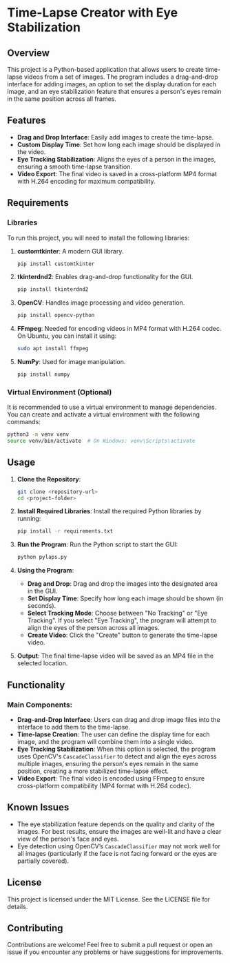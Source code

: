 
# Time-Lapse Creator with Eye Stabilization

## Overview
This project is a Python-based application that allows users to create time-lapse videos from a set of images. The program includes a drag-and-drop interface for adding images, an option to set the display duration for each image, and an eye stabilization feature that ensures a person's eyes remain in the same position across all frames.

## Features
- **Drag and Drop Interface**: Easily add images to create the time-lapse.
- **Custom Display Time**: Set how long each image should be displayed in the video.
- **Eye Tracking Stabilization**: Aligns the eyes of a person in the images, ensuring a smooth time-lapse transition.
- **Video Export**: The final video is saved in a cross-platform MP4 format with H.264 encoding for maximum compatibility.

## Requirements

### Libraries
To run this project, you will need to install the following libraries:
1. **customtkinter**: A modern GUI library.
   ```bash
   pip install customtkinter
   ```

2. **tkinterdnd2**: Enables drag-and-drop functionality for the GUI.
   ```bash
   pip install tkinterdnd2
   ```

3. **OpenCV**: Handles image processing and video generation.
   ```bash
   pip install opencv-python
   ```

4. **FFmpeg**: Needed for encoding videos in MP4 format with H.264 codec. On Ubuntu, you can install it using:
   ```bash
   sudo apt install ffmpeg
   ```

5. **NumPy**: Used for image manipulation.
   ```bash
   pip install numpy
   ```

### Virtual Environment (Optional)
It is recommended to use a virtual environment to manage dependencies. You can create and activate a virtual environment with the following commands:
```bash
python3 -m venv venv
source venv/bin/activate  # On Windows: venv\Scripts\activate
```

## Usage

1. **Clone the Repository**:
   ```bash
   git clone <repository-url>
   cd <project-folder>
   ```

2. **Install Required Libraries**: Install the required Python libraries by running:
   ```bash
   pip install -r requirements.txt
   ```

3. **Run the Program**: Run the Python script to start the GUI:
   ```bash
   python pylaps.py
   ```

4. **Using the Program**:
    - **Drag and Drop**: Drag and drop the images into the designated area in the GUI.
    - **Set Display Time**: Specify how long each image should be shown (in seconds).
    - **Select Tracking Mode**: Choose between "No Tracking" or "Eye Tracking". If you select "Eye Tracking", the program will attempt to align the eyes of the person across all images.
    - **Create Video**: Click the "Create" button to generate the time-lapse video.

5. **Output**: The final time-lapse video will be saved as an MP4 file in the selected location.

## Functionality

### Main Components:
- **Drag-and-Drop Interface**: Users can drag and drop image files into the interface to add them to the time-lapse.
- **Time-lapse Creation**: The user can define the display time for each image, and the program will combine them into a single video.
- **Eye Tracking Stabilization**:
   When this option is selected, the program uses OpenCV's `CascadeClassifier` to detect and align the eyes across multiple images, ensuring the person's eyes remain in the same position, creating a more stabilized time-lapse effect.
- **Video Export**:
   The final video is encoded using FFmpeg to ensure cross-platform compatibility (MP4 format with H.264 codec).

## Known Issues
- The eye stabilization feature depends on the quality and clarity of the images. For best results, ensure the images are well-lit and have a clear view of the person's face and eyes.
- Eye detection using OpenCV’s `CascadeClassifier` may not work well for all images (particularly if the face is not facing forward or the eyes are partially covered).

## License
This project is licensed under the MIT License. See the LICENSE file for details.

## Contributing
Contributions are welcome! Feel free to submit a pull request or open an issue if you encounter any problems or have suggestions for improvements.